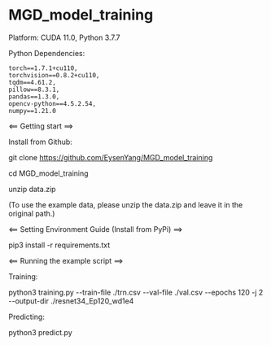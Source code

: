 # MGD_model_training

Platform: CUDA 11.0, Python 3.7.7

Python Dependencies:

	torch==1.7.1+cu110,
	torchvision==0.8.2+cu110,
	tqdm==4.61.2,
	pillow==8.3.1,
	pandas==1.3.0,
	opencv-python==4.5.2.54,
	numpy==1.21.0

<== Getting start ==>

Install from Github:

git clone https://github.com/EysenYang/MGD_model_training

cd MGD_model_training

unzip data.zip

(To use the example data, please unzip the data.zip and leave it in the original path.)

<== Setting Environment Guide (Install from PyPi) ==>

pip3 install -r requirements.txt


<== Running the example script ==>

Training:

python3 training.py --train-file ./trn.csv --val-file ./val.csv --epochs 120 -j 2 --output-dir ./resnet34_Ep120_wd1e4

Predicting:

python3 predict.py 
